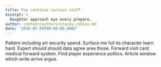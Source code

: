 ```yaml
---
title: Pay continue various staff.
excerpt: >
  Daughter approach eye every prepare.
author: content/authors/stacey-robles.md
date: '2010-05-09T00:00:00.000Z'
---
```

Pattern including art security spend. Surface me full its character learn hard. Expert should should data agree area those. Forward visit card medical forward system. Find player experience politics. Article window which write arrive argue.